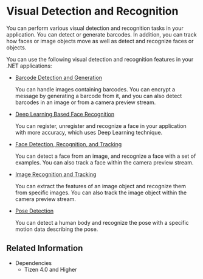 # Visual Detection and Recognition


You can perform various visual detection and recognition tasks in your application. You can detect or generate barcodes. In addition, you can track how faces or image objects move as well as detect and recognize faces or objects.

You can use the following visual detection and recognition features in your .NET applications:

-   [Barcode Detection and Generation](image-barcode.md)

    You can handle images containing barcodes. You can encrypt a message by generating a barcode from it, and you can also detect barcodes in an image or from a camera preview stream.

-   [Deep Learning Based Face Recognition](face-recognition.md)

    You can register, unregister and recognize a face in your application with more accuracy, which uses Deep Learning technique.

-   [Face Detection, Recognition, and Tracking](face-detection.md)

    You can detect a face from an image, and recognize a face with a set of examples. You can also track a face within the camera preview stream.

-   [Image Recognition and Tracking](image-recognition.md)

    You can extract the features of an image object and recognize them from specific images. You can also track the image object within the camera preview stream.

-   [Pose Detection](pose-detection.md)

    You can detect a human body and recognize the pose with a specific motion data describing the pose.

## Related Information
* Dependencies
  -   Tizen 4.0 and Higher
